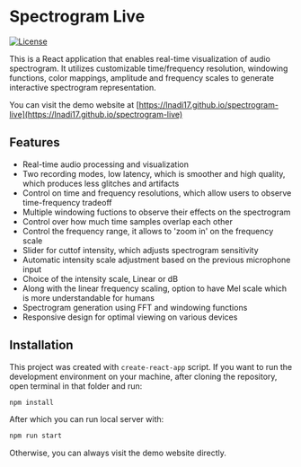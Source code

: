 # Spectrogram Live

[![License](https://img.shields.io/badge/License-MIT-blue.svg)](https://opensource.org/licenses/MIT)

This is a React application that enables real-time visualization of audio spectrogram. It utilizes customizable time/frequency resolution, windowing functions, color mappings, amplitude and frequency scales to generate interactive spectrogram representation. 

You can visit the demo website at [https://lnadi17.github.io/spectrogram-live](https://lnadi17.github.io/spectrogram-live)

## Features

- Real-time audio processing and visualization
- Two recording modes, low latency, which is smoother and high quality, which produces less glitches and artifacts
- Control on time and frequency resolutions, which allow users to observe time-frequency tradeoff
- Multiple windowing fuctions to observe their effects on the spectrogram
- Control over how much time samples overlap each other
- Control the frequency range, it allows to 'zoom in' on the frequency scale
- Slider for cuttof intensity, which adjusts spectrogram sensitivity
- Automatic intensity scale adjustment based on the previous microphone input
- Choice of the intensity scale, Linear or dB
- Along with the linear frequency scaling, option to have Mel scale which is more understandable for humans
- Spectrogram generation using FFT and windowing functions
- Responsive design for optimal viewing on various devices

## Installation

This project was created with `create-react-app` script. If you want to run the development environment on your machine, after cloning the repository, open terminal in that folder and run:
```sh
npm install
```
After which you can run local server with:
```sh
npm run start
```
Otherwise, you can always visit the demo website directly.
